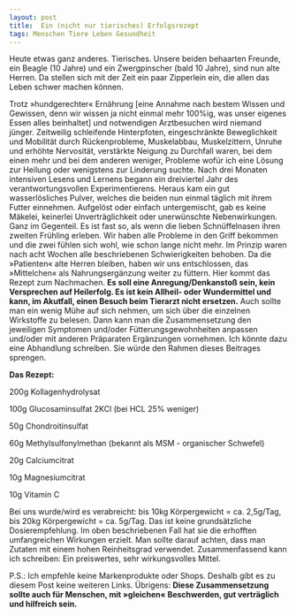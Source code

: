 ```yaml
---
layout: post
title:  Ein (nicht nur tierisches) Erfolgsrezept
tags: Menschen Tiere Leben Gesundheit
---
```

Heute etwas ganz anderes. Tierisches. Unsere beiden behaarten Freunde, ein Beagle (10 Jahre) und ein Zwergpinscher (bald 10 Jahre), sind nun alte Herren. Da stellen sich mit der Zeit ein paar Zipperlein ein, die allen das Leben schwer machen können.<!--more-->

Trotz »hundgerechter« Ernährung [eine Annahme nach bestem Wissen und Gewissen, denn wir wissen ja nicht einmal mehr 100%ig, was unser eigenes Essen alles beinhaltet] und notwendigen Arztbesuchen wird niemand jünger. Zeitweilig schleifende Hinterpfoten, eingeschränkte Beweglichkeit und Mobilität durch Rückenprobleme, Muskelabbau, Muskelzittern, Unruhe und erhöhte Nervosität, verstärkte Neigung zu Durchfall waren, bei dem einen mehr und bei dem anderen weniger, Probleme wofür ich eine Lösung zur Heilung oder wenigstens zur Linderung suchte. 
Nach drei Monaten intensiven Lesens und Lernens begann ein dreiviertel Jahr des verantwortungsvollen Experimentierens. Heraus kam ein gut wasserlösliches Pulver, welches die beiden nun einmal täglich mit ihrem Futter einnehmen. Aufgelöst oder einfach untergemischt, gab es keine Mäkelei, keinerlei Unverträglichkeit oder unerwünschte Nebenwirkungen. Ganz im Gegenteil. Es ist fast so, als wenn die lieben Schnüffelnasen ihren zweiten Frühling erleben. Wir haben alle Probleme in den Griff bekommen und die zwei fühlen sich wohl, wie schon lange nicht mehr. Im Prinzip waren nach acht Wochen alle beschriebenen Schwierigkeiten behoben. Da die »Patienten« alte Herren bleiben, haben wir uns entschlossen, das »Mittelchen« als Nahrungsergänzung weiter zu füttern.
Hier kommt das Rezept zum Nachmachen. **Es soll eine Anregung/Denkanstoß sein, kein Versprechen auf Heilerfolg. Es ist kein Allheil- oder Wundermittel und kann, im Akutfall, einen Besuch beim Tierarzt nicht ersetzen.** Auch sollte man ein wenig Mühe auf sich nehmen, um sich über die einzelnen Wirkstoffe zu belesen. Dann kann man die Zusammensetzung den jeweiligen Symptomen und/oder Fütterungsgewohnheiten anpassen und/oder mit anderen Präparaten Ergänzungen vornehmen. Ich könnte dazu eine Abhandlung schreiben. Sie würde den Rahmen dieses Beitrages sprengen.

**Das Rezept:**

200g        Kollagenhydrolysat

100g        Glucosaminsulfat 2KCl (bei HCL 25% weniger)

50g          Chondroitinsulfat

60g          Methylsulfonylmethan (bekannt als MSM - organischer Schwefel)

20g          Calciumcitrat

10g          Magnesiumcitrat

10g          Vitamin C

Bei uns wurde/wird es verabreicht: bis 10kg Körpergewicht = ca. 2,5g/Tag, bis 20kg Körpergewicht = ca. 5g/Tag. Das ist keine grundsätzliche Dosierempfehlung. Im oben beschriebenen Fall hat sie die erhofften umfangreichen Wirkungen erzielt. Man sollte darauf achten, dass man Zutaten mit einem hohen Reinheitsgrad verwendet. Zusammenfassend kann ich schreiben: Ein preiswertes, sehr wirkungsvolles Mittel.

P.S.: Ich empfehle keine Markenprodukte oder Shops. Deshalb gibt es zu diesem Post keine weiteren Links.
Übrigens: **Diese Zusammensetzung sollte auch für Menschen, mit »gleichen« Beschwerden, gut verträglich und hilfreich sein.**
